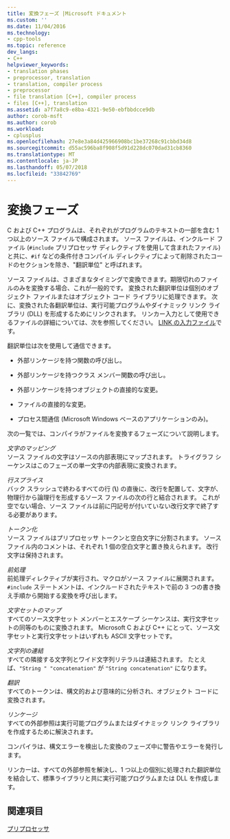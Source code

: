 ```yaml
---
title: 変換フェーズ |Microsoft ドキュメント
ms.custom: ''
ms.date: 11/04/2016
ms.technology:
- cpp-tools
ms.topic: reference
dev_langs:
- C++
helpviewer_keywords:
- translation phases
- preprocessor, translation
- translation, compiler process
- preprocessor
- file translation [C++], compiler process
- files [C++], translation
ms.assetid: a7f7a8c9-e8ba-4321-9e50-ebfbbdcce9db
author: corob-msft
ms.author: corob
ms.workload:
- cplusplus
ms.openlocfilehash: 27e8e3a84d425966908bc1be37268c91cbbd34d8
ms.sourcegitcommit: d55ac596ba8f908f5d91d228dc070dad31cb8360
ms.translationtype: MT
ms.contentlocale: ja-JP
ms.lasthandoff: 05/07/2018
ms.locfileid: "33842769"
---
```

# <a name="phases-of-translation"></a>変換フェーズ
C および C++ プログラムは、それぞれがプログラムのテキストの一部を含む 1 つ以上のソース ファイルで構成されます。 ソース ファイルは、インクルード ファイル (`#include` プリプロセッサ ディレクティブを使用して含まれたファイル) と共に、`#if` などの条件付きコンパイル ディレクティブによって削除されたコードのセクションを除き、"翻訳単位" と呼ばれます。  
  
 ソース ファイルは、さまざまなタイミングで変換できます。期限切れのファイルのみを変換する場合、これが一般的です。 変換された翻訳単位は個別のオブジェクト ファイルまたはオブジェクト コード ライブラリに処理できます。 次に、変換された各翻訳単位は、実行可能プログラムやダイナミック リンク ライブラリ (DLL) を形成するためにリンクされます。  リンカー入力として使用できるファイルの詳細については、次を参照してください。 [LINK の入力ファイル](../build/reference/link-input-files.md)です。  
  
 翻訳単位は次を使用して通信できます。  
  
-   外部リンケージを持つ関数の呼び出し。  
  
-   外部リンケージを持つクラス メンバー関数の呼び出し。  
  
-   外部リンケージを持つオブジェクトの直接的な変更。  
  
-   ファイルの直接的な変更。  
  
-   プロセス間通信 (Microsoft Windows ベースのアプリケーションのみ)。  
  
 次の一覧では、コンパイラがファイルを変換するフェーズについて説明します。  
  
 *文字のマッピング*  
 ソース ファイルの文字はソースの内部表現にマップされます。 トライグラフ シーケンスはこのフェーズの単一文字の内部表現に変換されます。  
  
 *行スプライス*  
 バック スラッシュで終わるすべての行 (**\\**) の直後に、改行を配置して、文字が、物理行から論理行を形成するソース ファイルの次の行と結合されます。 これが空でない場合、ソース ファイルは前に円記号が付いていない改行文字で終了する必要があります。  
  
 *トークン化*  
 ソース ファイルはプリプロセッサ トークンと空白文字に分割されます。 ソース ファイル内のコメントは、それぞれ 1 個の空白文字と置き換えられます。 改行文字は保持されます。  
  
 *前処理*  
 前処理ディレクティブが実行され、マクロがソース ファイルに展開されます。 `#include` ステートメントは、インクルードされたテキストで前の 3 つの書き換え手順から開始する変換を呼び出します。  
  
 *文字セットのマップ*  
 すべてのソース文字セット メンバーとエスケープ シーケンスは、実行文字セットの同等のものに変換されます。 Microsoft C および C++ にとって、ソース文字セットと実行文字セットはいずれも ASCII 文字セットです。  
  
 *文字列の連結*  
 すべての隣接する文字列とワイド文字列リテラルは連結されます。 たとえば、`"String " "concatenation"` が `"String concatenation"` になります。  
  
 *翻訳*  
 すべてのトークンは、構文的および意味的に分析され、オブジェクト コードに変換されます。  
  
 *リンケージ*  
 すべての外部参照は実行可能プログラムまたはダイナミック リンク ライブラリを作成するために解決されます。  
  
 コンパイラは、構文エラーを検出した変換のフェーズ中に警告やエラーを発行します。  
  
 リンカーは、すべての外部参照を解決し、1 つ以上の個別に処理された翻訳単位を結合して、標準ライブラリと共に実行可能プログラムまたは DLL を作成します。  
  
## <a name="see-also"></a>関連項目  
 [プリプロセッサ](../preprocessor/preprocessor.md)